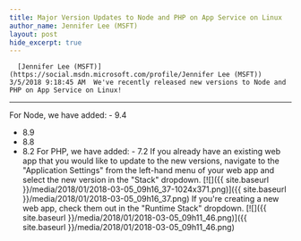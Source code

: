 ```yaml
---
title: Major Version Updates to Node and PHP on App Service on Linux
author_name: Jennifer Lee (MSFT)
layout: post
hide_excerpt: true
---
```

      [Jennifer Lee (MSFT)](https://social.msdn.microsoft.com/profile/Jennifer Lee (MSFT))  3/5/2018 9:18:45 AM  We've recently released new versions to Node and PHP on App Service on Linux!
-----------------------------------------------------------------------------

 For Node, we have added:  - 9.4
 - 8.9
 - 8.8
 - 8.2
  For PHP, we have added:  - 7.2
  If you already have an existing web app that you would like to update to the new versions, navigate to the "Application Settings" from the left-hand menu of your web app and select the new version in the "Stack" dropdown. [![]({{ site.baseurl }}/media/2018/01/2018-03-05_09h16_37-1024x371.png)]({{ site.baseurl }}/media/2018/01/2018-03-05_09h16_37.png) If you're creating a new web app, check them out in the "Runtime Stack" dropdown. [![]({{ site.baseurl }}/media/2018/01/2018-03-05_09h11_46.png)]({{ site.baseurl }}/media/2018/01/2018-03-05_09h11_46.png)     
